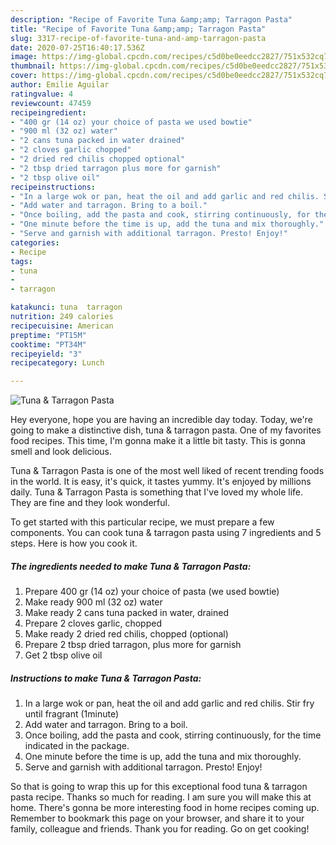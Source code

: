 ```yaml
---
description: "Recipe of Favorite Tuna &amp;amp; Tarragon Pasta"
title: "Recipe of Favorite Tuna &amp;amp; Tarragon Pasta"
slug: 3317-recipe-of-favorite-tuna-and-amp-tarragon-pasta
date: 2020-07-25T16:40:17.536Z
image: https://img-global.cpcdn.com/recipes/c5d0be0eedcc2827/751x532cq70/tuna-tarragon-pasta-recipe-main-photo.jpg
thumbnail: https://img-global.cpcdn.com/recipes/c5d0be0eedcc2827/751x532cq70/tuna-tarragon-pasta-recipe-main-photo.jpg
cover: https://img-global.cpcdn.com/recipes/c5d0be0eedcc2827/751x532cq70/tuna-tarragon-pasta-recipe-main-photo.jpg
author: Emilie Aguilar
ratingvalue: 4
reviewcount: 47459
recipeingredient:
- "400 gr (14 oz) your choice of pasta we used bowtie"
- "900 ml (32 oz) water"
- "2 cans tuna packed in water drained"
- "2 cloves garlic chopped"
- "2 dried red chilis chopped optional"
- "2 tbsp dried tarragon plus more for garnish"
- "2 tbsp olive oil"
recipeinstructions:
- "In a large wok or pan, heat the oil and add garlic and red chilis. Stir fry until fragrant (1minute)"
- "Add water and tarragon. Bring to a boil."
- "Once boiling, add the pasta and cook, stirring continuously, for the time indicated in the package."
- "One minute before the time is up, add the tuna and mix thoroughly."
- "Serve and garnish with additional tarragon. Presto! Enjoy!"
categories:
- Recipe
tags:
- tuna
- 
- tarragon

katakunci: tuna  tarragon 
nutrition: 249 calories
recipecuisine: American
preptime: "PT15M"
cooktime: "PT34M"
recipeyield: "3"
recipecategory: Lunch

---
```



![Tuna &amp; Tarragon Pasta](https://img-global.cpcdn.com/recipes/c5d0be0eedcc2827/751x532cq70/tuna-tarragon-pasta-recipe-main-photo.jpg)

Hey everyone, hope you are having an incredible day today. Today, we're going to make a distinctive dish, tuna &amp; tarragon pasta. One of my favorites food recipes. This time, I'm gonna make it a little bit tasty. This is gonna smell and look delicious.

Tuna &amp; Tarragon Pasta is one of the most well liked of recent trending foods in the world. It is easy, it's quick, it tastes yummy. It's enjoyed by millions daily. Tuna &amp; Tarragon Pasta is something that I've loved my whole life. They are fine and they look wonderful.




To get started with this particular recipe, we must prepare a few components. You can cook tuna &amp; tarragon pasta using 7 ingredients and 5 steps. Here is how you cook it.

<!--inarticleads1-->

##### The ingredients needed to make Tuna &amp; Tarragon Pasta:

1. Prepare 400 gr (14 oz) your choice of pasta (we used bowtie)
1. Make ready 900 ml (32 oz) water
1. Make ready 2 cans tuna packed in water, drained
1. Prepare 2 cloves garlic, chopped
1. Make ready 2 dried red chilis, chopped (optional)
1. Prepare 2 tbsp dried tarragon, plus more for garnish
1. Get 2 tbsp olive oil




<!--inarticleads2-->

##### Instructions to make Tuna &amp; Tarragon Pasta:

1. In a large wok or pan, heat the oil and add garlic and red chilis. Stir fry until fragrant (1minute)
1. Add water and tarragon. Bring to a boil.
1. Once boiling, add the pasta and cook, stirring continuously, for the time indicated in the package.
1. One minute before the time is up, add the tuna and mix thoroughly.
1. Serve and garnish with additional tarragon. Presto! Enjoy!




So that is going to wrap this up for this exceptional food tuna &amp; tarragon pasta recipe. Thanks so much for reading. I am sure you will make this at home. There's gonna be more interesting food in home recipes coming up. Remember to bookmark this page on your browser, and share it to your family, colleague and friends. Thank you for reading. Go on get cooking!
